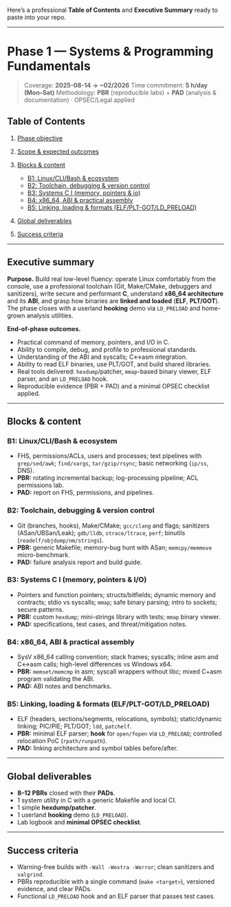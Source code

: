 Here’s a professional **Table of Contents** and **Executive Summary** ready to paste into your repo.

---

# Phase 1 — Systems & Programming Fundamentals

> Coverage: **2025-08-14 → \~02/2026**
> Time commitment: **5 h/day (Mon–Sat)**
> Methodology: **PBR** (reproducible labs) + **PAD** (analysis & documentation) · OPSEC/Legal applied

## Table of Contents

1. [Phase objective](#phase-objective)
2. [Scope & expected outcomes](#scope--expected-outcomes)
3. [Blocks & content](#blocks--content)

   * [B1: Linux/CLI/Bash & ecosystem](#b1-linuxclibash--ecosystem)
   * [B2: Toolchain, debugging & version control](#b2-toolchain-debugging--version-control)
   * [B3: Systems C I (memory, pointers & io)](#b3-systems-c-i-memory-pointers--io)
   * [B4: x86\_64, ABI & practical assembly](#b4-x86_64-abi--practical-assembly)
   * [B5: Linking, loading & formats (ELF/PLT-GOT/LD\_PRELOAD)](#b5-linking-loading--formats-elfplt-gotld_preload)
4. [Global deliverables](#global-deliverables)
5. [Success criteria](#success-criteria)

---

## Executive summary

**Purpose.** Build real low-level fluency: operate Linux comfortably from the console, use a professional toolchain (Git, Make/CMake, debuggers and sanitizers), write secure and performant **C**, understand **x86\_64 architecture** and its **ABI**, and grasp how binaries are **linked and loaded** (**ELF**, **PLT/GOT**). The phase closes with a userland **hooking** demo via `LD_PRELOAD` and home-grown analysis utilities.

**End-of-phase outcomes.**

* Practical command of memory, pointers, and I/O in C.
* Ability to compile, debug, and profile to professional standards.
* Understanding of the ABI and syscalls; C↔asm integration.
* Ability to read ELF binaries, use PLT/GOT, and build shared libraries.
* Real tools delivered: `hexdump`/patcher, `mmap`-based binary viewer, ELF parser, and an `LD_PRELOAD` hook.
* Reproducible evidence (PBR + PAD) and a minimal OPSEC checklist applied.

---

## Blocks & content

### B1: Linux/CLI/Bash & ecosystem

* FHS, permissions/ACLs, users and processes; text pipelines with `grep/sed/awk`; `find/xargs`, `tar/gzip/rsync`; basic networking (`ip/ss`, DNS).
* **PBR:** rotating incremental backup; log-processing pipeline; ACL permissions lab.
* **PAD:** report on FHS, permissions, and pipelines.

### B2: Toolchain, debugging & version control

* Git (branches, hooks), Make/CMake; `gcc/clang` and flags; sanitizers (ASan/UBSan/Leak); `gdb/lldb`, `strace/ltrace`, `perf`; binutils (`readelf/objdump/nm/strings`).
* **PBR:** generic Makefile; memory-bug hunt with ASan; `memcpy/memmove` micro-benchmark.
* **PAD:** failure analysis report and build guide.

### B3: Systems C I (memory, pointers & I/O)

* Pointers and function pointers; structs/bitfields; dynamic memory and contracts; stdio vs syscalls; `mmap`; safe binary parsing; intro to sockets; secure patterns.
* **PBR:** custom `hexdump`; mini-strings library with tests; `mmap` binary viewer.
* **PAD:** specifications, test cases, and threat/mitigation notes.

### B4: x86\_64, ABI & practical assembly

* SysV x86\_64 calling convention; stack frames; syscalls; inline asm and C↔asm calls; high-level differences vs Windows x64.
* **PBR:** `memset/memcmp` in asm; syscall wrappers without libc; mixed C+asm program validating the ABI.
* **PAD:** ABI notes and benchmarks.

### B5: Linking, loading & formats (ELF/PLT-GOT/LD\_PRELOAD)

* ELF (headers, sections/segments, relocations, symbols); static/dynamic linking; PIC/PIE; PLT/GOT; `ldd`, `patchelf`.
* **PBR:** minimal ELF parser; **hook** for `open/fopen` via `LD_PRELOAD`; controlled relocation PoC (`rpath/runpath`).
* **PAD:** linking architecture and symbol tables before/after.

---

## Global deliverables

* **8–12 PBRs** closed with their **PADs**.
* 1 system utility in C with a generic Makefile and local CI.
* 1 simple **hexdump/patcher**.
* 1 userland **hooking** demo (`LD_PRELOAD`).
* Lab logbook and **minimal OPSEC checklist**.

---

## Success criteria

* Warning-free builds with `-Wall -Wextra -Werror`; clean sanitizers and `valgrind`.
* PBRs reproducible with a single command (`make <target>`), versioned evidence, and clear PADs.
* Functional `LD_PRELOAD` hook and an ELF parser that passes test cases.

